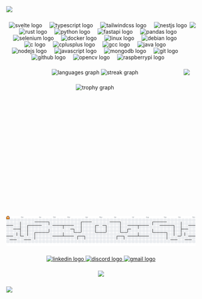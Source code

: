 <div>
  <img style="100%" src="https://capsule-render.vercel.app/api?type=waving&height=100&section=header&reversal=false&text=Franko&fontSize=70&fontColor=FFFFFF&fontAlign=50&fontAlignY=50&stroke=-&descSize=20&descAlign=50&descAlignY=50&color=gradient"  />
</div>

###

<img align="right" height="200" src="https://upload.wikimedia.org/wikipedia/commons/thumb/1/13/Arch_Linux_%22Crystal%22_icon.svg/2048px-Arch_Linux_%22Crystal%22_icon.svg.png"  />

###

<div align="center">
  <img src="https://cdn.jsdelivr.net/gh/devicons/devicon/icons/svelte/svelte-original.svg" height="80" alt="svelte logo"  />
  <img width="12" />
  <img src="https://skillicons.dev/icons?i=ts" height="80" alt="typescript logo"  />
  <img width="12" />
  <img src="https://skillicons.dev/icons?i=tailwind" height="80" alt="tailwindcss logo"  />
  <img width="12" />
  <img src="https://skillicons.dev/icons?i=nestjs" height="80" alt="nestjs logo"  />
  <img width="12" />
  <img src="https://skillicons.dev/icons?i=rust" height="80" alt="rust logo"  />
  <img width="12" />
  <img src="https://skillicons.dev/icons?i=py" height="80" alt="python logo"  />
  <img width="12" />
  <img src="https://cdn.jsdelivr.net/gh/devicons/devicon/icons/fastapi/fastapi-original.svg" height="80" alt="fastapi logo"  />
  <img width="12" />
  <img src="https://cdn.jsdelivr.net/gh/devicons/devicon/icons/pandas/pandas-original.svg" height="80" alt="pandas logo"  />
  <img width="12" />
  <img src="https://cdn.jsdelivr.net/gh/devicons/devicon/icons/selenium/selenium-original.svg" height="80" alt="selenium logo"  />
  <img width="12" />
  <img src="https://cdn.jsdelivr.net/gh/devicons/devicon/icons/docker/docker-original.svg" height="80" alt="docker logo"  />
  <img width="12" />
  <img src="https://cdn.jsdelivr.net/gh/devicons/devicon/icons/linux/linux-original.svg" height="80" alt="linux logo"  />
  <img width="12" />
  <img src="https://cdn.jsdelivr.net/gh/devicons/devicon/icons/debian/debian-original.svg" height="80" alt="debian logo"  />
  <img width="12" />
  <img src="https://cdn.jsdelivr.net/gh/devicons/devicon/icons/c/c-original.svg" height="80" alt="c logo"  />
  <img width="12" />
  <img src="https://cdn.jsdelivr.net/gh/devicons/devicon/icons/cplusplus/cplusplus-original.svg" height="80" alt="cplusplus logo"  />
  <img width="12" />
  <img src="https://cdn.jsdelivr.net/gh/devicons/devicon/icons/gcc/gcc-original.svg" height="80" alt="gcc logo"  />
  <img width="12" />
  <img src="https://cdn.jsdelivr.net/gh/devicons/devicon/icons/java/java-original.svg" height="80" alt="java logo"  />
  <img width="12" />
  <img src="https://cdn.jsdelivr.net/gh/devicons/devicon/icons/nodejs/nodejs-original.svg" height="80" alt="nodejs logo"  />
  <img width="12" />
  <img src="https://cdn.jsdelivr.net/gh/devicons/devicon/icons/javascript/javascript-original.svg" height="80" alt="javascript logo"  />
  <img width="12" />
  <img src="https://cdn.jsdelivr.net/gh/devicons/devicon/icons/mongodb/mongodb-original.svg" height="80" alt="mongodb logo"  />
  <img width="12" />
  <img src="https://cdn.jsdelivr.net/gh/devicons/devicon/icons/git/git-original.svg" height="80" alt="git logo"  />
  <img width="12" />
  <img src="https://cdn.jsdelivr.net/gh/devicons/devicon/icons/github/github-original.svg" height="80" alt="github logo"  />
  <img width="12" />
  <img src="https://cdn.jsdelivr.net/gh/devicons/devicon/icons/opencv/opencv-original.svg" height="80" alt="opencv logo"  />
  <img width="12" />
  <img src="https://cdn.jsdelivr.net/gh/devicons/devicon/icons/raspberrypi/raspberrypi-original.svg" height="80" alt="raspberrypi logo"  />
</div>

###

<img align="right" height="390" src="https://camo.githubusercontent.com/9e4bc2d9fd1a2f7b7df9713daf5ccad34ade77b0f01017b3cdaa2969932b23c8/68747470733a2f2f6d656469612e67697068792e636f6d2f6d656469612f715061397655594355727836772f67697068792e676966"  />

###

<div align="center">
  <img src="https://github-readme-stats.vercel.app/api/top-langs?username=franko12345&locale=en&hide_title=false&layout=compact&card_width=320&langs_count=5&theme=dracula&hide_border=false&order=2" height="150" alt="languages graph"  />
  <img src="https://streak-stats.demolab.com?user=franko12345&locale=en&mode=daily&theme=dracula&hide_border=false&border_radius=5&order=3" height="150" alt="streak graph"  />
</div>

###

<div align="center">
  <img src="https://github-profile-trophy.vercel.app?username=franko12345&theme=dracula&column=-1&row=1&margin-w=8&margin-h=8&no-bg=false&no-frame=false&order=4" height="150" alt="trophy graph"  />
</div>

###

<br clear="both">

<picture>
  <source media="(prefers-color-scheme: dark)" srcset="https://raw.githubusercontent.com/franko12345/franko12345/output/pacman-contribution-graph-dark.svg">
  <source media="(prefers-color-scheme: light)" srcset="https://raw.githubusercontent.com/franko12345/franko12345/output/pacman-contribution-graph.svg">
  <img alt="pacman contribution graph" src="https://raw.githubusercontent.com/franko12345/franko12345/output/pacman-contribution-graph.svg">
</picture>

###

<div align="center">
  <a href="https://www.linkedin.com/in/franco-de-luca-99896335b/" target="_blank">
    <img src="https://raw.githubusercontent.com/maurodesouza/profile-readme-generator/master/src/assets/icons/social/linkedin/default.svg" width="70" height="50" alt="linkedin logo"  />
  </a>
  <a href="[franko7712](http://discord.com/users/219134050043035650)" target="_blank">
    <img src="https://raw.githubusercontent.com/maurodesouza/profile-readme-generator/master/src/assets/icons/social/discord/default.svg" width="70" height="50" alt="discord logo"  />
  </a>
  <a href="mailto:franco@delucca.pro.br" target="_blank">
    <img src="https://raw.githubusercontent.com/maurodesouza/profile-readme-generator/master/src/assets/icons/social/gmail/default.svg" width="70" height="50" alt="gmail logo"  />
  </a>
</div>

###

<div align="center">
  <img src="https://count.getloli.com/@:franko12345?theme=3d-num&padding=5&offset=0&scale=0.7&align=center&pixelated=1&darkmode=auto"  />
</div>

###

<div>
  <img style="100%" src="https://capsule-render.vercel.app/api?type=waving&height=100&section=footer&reversal=false&fontSize=70&fontColor=FFFFFF&fontAlign=50&fontAlignY=50&stroke=-&descSize=20&descAlign=50&descAlignY=50&color=gradient"  />
</div>

###
